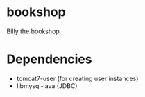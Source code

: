 bookshop
========

Billy the bookshop 


Dependencies
========

 * tomcat7-user (for creating user instances)
 * libmysql-java (JDBC)
